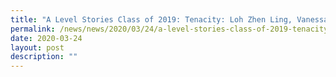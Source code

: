 ```yaml
---
title: "A Level Stories Class of 2019: Tenacity: Loh Zhen Ling, Vanessa"
permalink: /news/news/2020/03/24/a-level-stories-class-of-2019-tenacity-loh-zhen-ling-vanessa/
date: 2020-03-24
layout: post
description: ""
---
```

